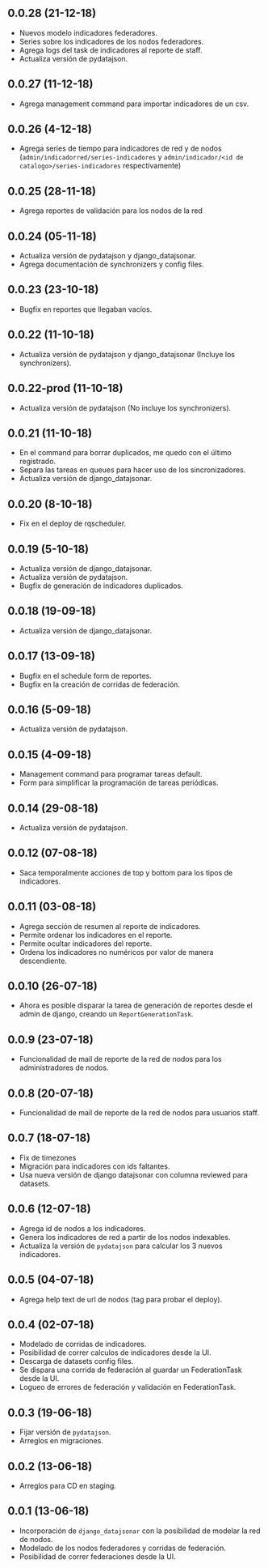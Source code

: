 0.0.28 (21-12-18)
-------------------

* Nuevos modelo indicadores federadores.
* Series sobre los indicadores de los nodos federadores.
* Agrega logs del task de indicadores al reporte de staff.
* Actualiza versión de pydatajson.


0.0.27 (11-12-18)
-------------------

* Agrega management command para importar indicadores de un csv.


0.0.26 (4-12-18)
-------------------

* Agrega series de tiempo para indicadores de red y de nodos (`admin/indicadorred/series-indicadores` y `admin/indicador/<id de catalogo>/series-indicadores` respectivamente)


0.0.25 (28-11-18)
-------------------

* Agrega reportes de validación para los nodos de la red


0.0.24 (05-11-18)
-------------------

* Actualiza versión de pydatajson y django_datajsonar.
* Agrega documentación de synchronizers y config files.


0.0.23 (23-10-18)
-------------------

* Bugfix en reportes que llegaban vacíos.


0.0.22 (11-10-18)
-------------------

* Actualiza versión de pydatajson y django_datajsonar (Incluye los synchronizers).


0.0.22-prod (11-10-18)
-------------------

* Actualiza versión de pydatajson (No incluye los synchronizers).


0.0.21 (11-10-18)
-------------------

* En el command para borrar duplicados, me quedo con el último registrado.
* Separa las tareas en queues para hacer uso de los sincronizadores.
* Actualiza versión de django_datajsonar.


0.0.20 (8-10-18)
-------------------

* Fix en el deploy de rqscheduler. 


0.0.19 (5-10-18)
-------------------

* Actualiza versión de django_datajsonar. 
* Actualiza versión de pydatajson.
* Bugfix de generación de indicadores duplicados.


0.0.18 (19-09-18)
-------------------

* Actualiza versión de django_datajsonar.


0.0.17 (13-09-18)
-------------------

* Bugfix en el schedule form de reportes.
* Bugfix en la creación de corridas de federación. 


0.0.16 (5-09-18)
-------------------

* Actualiza versión de pydatajson.


0.0.15 (4-09-18)
-------------------

* Management command para programar tareas default.
* Form para simplificar la programación de tareas periódicas.


0.0.14 (29-08-18)
-------------------

* Actualiza versión de pydatajson.


0.0.12 (07-08-18)
-------------------

* Saca temporalmente acciones de top y bottom para los tipos de indicadores.


0.0.11 (03-08-18)
-------------------

* Agrega sección de resumen al reporte de indicadores.
* Permite ordenar los indicadores en el reporte.
* Permite ocultar indicadores del reporte.
* Ordena los indicadores no numéricos por valor de manera descendiente.


0.0.10 (26-07-18)
-------------------

* Ahora es posible disparar la tarea de generación de reportes desde el admin de django, creando un `ReportGenerationTask`.


0.0.9 (23-07-18)
-------------------

* Funcionalidad de mail de reporte de la red de nodos para los administradores de nodos.


0.0.8 (20-07-18)
-------------------

* Funcionalidad de mail de reporte de la red de nodos para usuarios staff.


0.0.7 (18-07-18)
-------------------

* Fix de timezones
* Migración para indicadores con ids faltantes.
* Usa nueva versión de django datajsonar con columna reviewed para datasets.


0.0.6 (12-07-18)
-------------------

* Agrega id de nodos a los indicadores.
* Genera los indicadores de red a partir de los nodos indexables.
* Actualiza la versión de `pydatajson` para calcular los 3 nuevos indicadores. 


0.0.5 (04-07-18)
-------------------

* Agrega help text de url de nodos (tag para probar el deploy).


0.0.4 (02-07-18)
-------------------

* Modelado de corridas de indicadores.
* Posibilidad de correr calculos de indicadores desde la UI.
* Descarga de datasets config files.
* Se dispara una corrida de federación al guardar un FederationTask desde la UI.
* Logueo de errores de federación y validación en FederationTask.


0.0.3 (19-06-18)
------------------

* Fijar versión de `pydatajson`.
* Arreglos en migraciones.


0.0.2 (13-06-18)
-------------------

* Arreglos para CD en staging. 


0.0.1 (13-06-18)
-------------------

* Incorporación de `django_datajsonar` con la posibilidad de modelar la red de nodos.
* Modelado de los nodos federadores y corridas de federación.
* Posibilidad de correr federaciones desde la UI.
